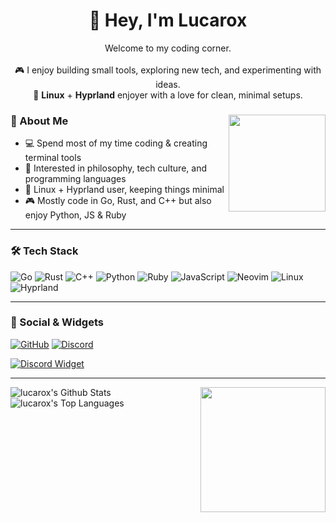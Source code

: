<h1 align="center">🦊 Hey, I'm Lucarox</h1>
<p align="center">
  Welcome to my coding corner.<br><br>
  🎮 I enjoy building small tools, exploring new tech, and experimenting with ideas.<br>
  🐧 <b>Linux</b> + <b>Hyprland</b> enjoyer with a love for clean, minimal setups.
</p>

<div>
<img src="./assets/fyodor-dostoevsky-bsd.gif" width="155" align="right">

### 🦊 About Me

- 💻 Spend most of my time coding & creating terminal tools  
- 🧠 Interested in philosophy, tech culture, and programming languages  
- 🐧 Linux + Hyprland user, keeping things minimal  
- 🎮 Mostly code in Go, Rust, and C++ but also enjoy Python, JS & Ruby  

</div>

---

### 🛠️ Tech Stack

![Go](https://img.shields.io/badge/Go-00ADD8?style=for-the-badge&logo=go&logoColor=white)
![Rust](https://img.shields.io/badge/Rust-000000?style=for-the-badge&logo=rust&logoColor=white)
![C++](https://img.shields.io/badge/C++-00599C?style=for-the-badge&logo=cplusplus&logoColor=white)
![Python](https://img.shields.io/badge/Python-3670A0?style=for-the-badge&logo=python&logoColor=ffdd54)
![Ruby](https://img.shields.io/badge/Ruby-CC342D?style=for-the-badge&logo=ruby&logoColor=white)
![JavaScript](https://img.shields.io/badge/JavaScript-F7DF1E?style=for-the-badge&logo=javascript&logoColor=black)
![Neovim](https://img.shields.io/badge/Neovim-57A143?style=for-the-badge&logo=neovim&logoColor=white)
![Linux](https://img.shields.io/badge/Linux-FCC624?style=for-the-badge&logo=linux&logoColor=black)
![Hyprland](https://img.shields.io/badge/Hyprland-32b8d8?style=for-the-badge&logo=linux&logoColor=white)

---

### 🔗 Social & Widgets

[![GitHub](https://img.shields.io/badge/GitHub-24292e?style=for-the-badge&logo=github&logoColor=white)](https://github.com/lucarox)
[![Discord](https://img.shields.io/badge/Discord-5865F2?style=for-the-badge&logo=discord&logoColor=white)](https://discord.com/users/1217397602107265076)

[![Discord Widget](https://dsc-readme.tsuni.dev/api/user/1217397602107265076)](https://discord.com/users/1217397602107265076)

---

<img width="200px" src="./assets/waguri.png" align="right"/>
<img alt="lucarox's Github Stats" src="https://github-readme-stats.vercel.app/api?username=lucarox&show_icons=true&theme=react&hide_border=true&bg_color=0D1117&v=1" />
<img alt="lucarox's Top Languages" src="https://github-readme-stats.vercel.app/api/top-langs/?username=lucarox&langs_count=8&count_private=true&layout=compact&theme=react&hide_border=true&bg_color=0D1117&v=1" />
